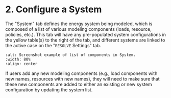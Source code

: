 # 2. Configure a System

The "System" tab defines the energy system being modeled, which is composed of a list of various modeling components
(loads, resource, policies, etc.). This tab will have any pre-populated system configurations in the yellow table(s) 
to the right of the tab, and different systems are linked to the active case on the "`RESOLVE` Settings" tab.

```{image} ../_images/scenario-tool-system.png
:alt: Screenshot example of list of components in System. 
:width: 80%
:align: center
```

If users add any new modeling components (e.g., load components with new names, resources with new names), they will 
need to make sure that these new components are added to either an existing or new system configuration by updating 
the system list.
